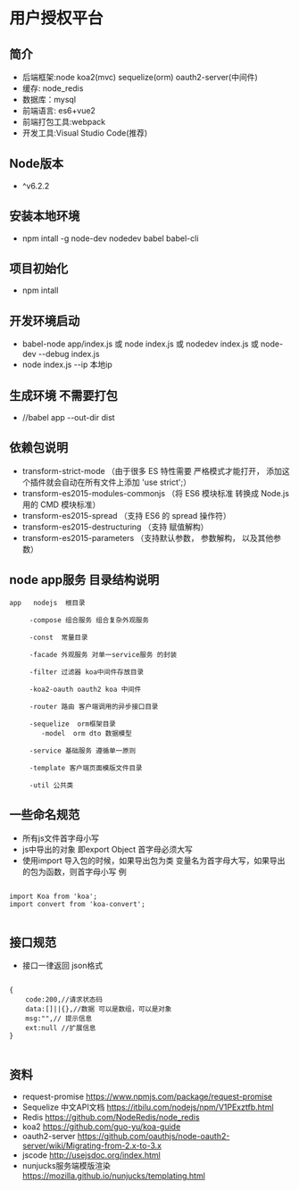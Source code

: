 # 用户授权平台

## 简介

* 后端框架:node  koa2(mvc) sequelize(orm) oauth2-server(中间件)
* 缓存: node_redis
* 数据库：mysql
* 前端语言: es6+vue2
* 前端打包工具:webpack
* 开发工具:Visual Studio Code(推荐)

##  Node版本
- ^v6.2.2

## 安装本地环境
- npm intall -g node-dev nodedev babel babel-cli

## 项目初始化
- npm intall 

## 开发环境启动
- babel-node app/index.js 或 node index.js 或 nodedev index.js 或 node-dev --debug index.js
- node index.js --ip 本地ip

## 生成环境 不需要打包
- //babel app --out-dir dist 

## 依赖包说明
- transform-strict-mode （由于很多 ES 特性需要 严格模式才能打开， 添加这个插件就会自动在所有文件上添加 'use strict';）
- transform-es2015-modules-commonjs （将 ES6 模块标准 转换成 Node.js 用的 CMD 模块标准）
- transform-es2015-spread （支持 ES6 的 spread 操作符）
- transform-es2015-destructuring （支持 赋值解构）
- transform-es2015-parameters （支持默认参数， 参数解构， 以及其他参数）

## node app服务 目录结构说明 
	app   nodejs  根目录

         -compose 组合服务 组合复杂外观服务
		 
         -const  常量目录

		 -facade 外观服务 对单一service服务 的封装 
		
		 -filter 过滤器 koa中间件存放目录
		
         -koa2-oauth oauth2 koa 中间件
		
		 -router 路由 客户端调用的异步接口目录

         -sequelize  orm框架目录
            -model  orm dto 数据模型
		
		 -service 基础服务 遵循单一原则

		 -template 客户端页面模版文件目录

		 -util 公共类


## 一些命名规范
- 所有js文件首字母小写
- js中导出的对象 即export Object  首字母必须大写
- 使用import 导入包的时候，如果导出包为类 变量名为首字母大写，如果导出的包为函数，则首字母小写
例
<pre>
<code>
import Koa from 'koa';
import convert from 'koa-convert';
</code>
</pre>

## 接口规范
- 接口一律返回 json格式
<pre>
<code>
{
	code:200,//请求状态码
	data:[]||{},//数据 可以是数组，可以是对象
	msg:"",// 提示信息
	ext:null //扩展信息
}
</code>
</pre>

## 资料
- request-promise https://www.npmjs.com/package/request-promise
- Sequelize 中文API文档 https://itbilu.com/nodejs/npm/V1PExztfb.html
- Redis https://github.com/NodeRedis/node_redis
- koa2 https://github.com/guo-yu/koa-guide
- oauth2-server https://github.com/oauthjs/node-oauth2-server/wiki/Migrating-from-2.x-to-3.x
- jscode http://usejsdoc.org/index.html
- nunjucks服务端模版渲染 https://mozilla.github.io/nunjucks/templating.html